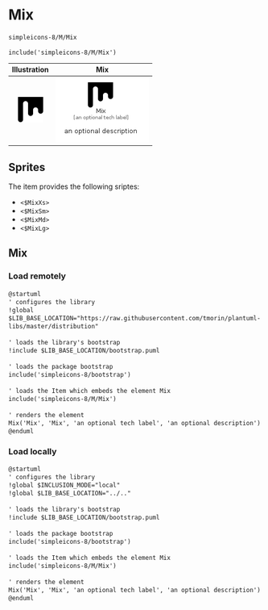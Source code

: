 # Mix


```text
simpleicons-8/M/Mix
```

```text
include('simpleicons-8/M/Mix')
```



| Illustration | Mix |
| :---: | :---: |
| ![illustration for Illustration](../../simpleicons-8/M/Mix.png) | ![illustration for Mix](../../simpleicons-8/M/Mix.Local.png) |



## Sprites
The item provides the following sriptes:

- `<$MixXs>`
- `<$MixSm>`
- `<$MixMd>`
- `<$MixLg>`





## Mix

### Load remotely
```plantuml
@startuml
' configures the library
!global $LIB_BASE_LOCATION="https://raw.githubusercontent.com/tmorin/plantuml-libs/master/distribution"

' loads the library's bootstrap
!include $LIB_BASE_LOCATION/bootstrap.puml

' loads the package bootstrap
include('simpleicons-8/bootstrap')

' loads the Item which embeds the element Mix
include('simpleicons-8/M/Mix')

' renders the element
Mix('Mix', 'Mix', 'an optional tech label', 'an optional description')
@enduml
```

### Load locally
```plantuml
@startuml
' configures the library
!global $INCLUSION_MODE="local"
!global $LIB_BASE_LOCATION="../.."

' loads the library's bootstrap
!include $LIB_BASE_LOCATION/bootstrap.puml

' loads the package bootstrap
include('simpleicons-8/bootstrap')

' loads the Item which embeds the element Mix
include('simpleicons-8/M/Mix')

' renders the element
Mix('Mix', 'Mix', 'an optional tech label', 'an optional description')
@enduml
```


